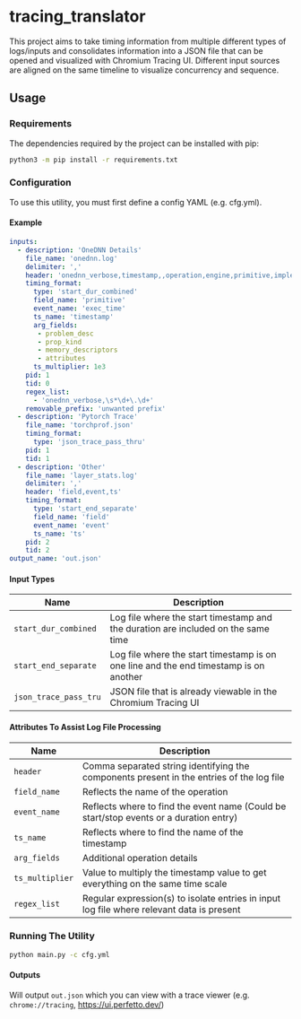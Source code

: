 # tracing_translator

This project aims to take timing information from multiple different types of logs/inputs and consolidates information into a JSON file that can be opened and visualized with Chromium Tracing UI. Different input sources are aligned on the same timeline to visualize concurrency and sequence.

## Usage

### Requirements

The dependencies required by the project can be installed with pip:

```bash
python3 -m pip install -r requirements.txt
```

### Configuration

To use this utility, you must first define a config YAML (e.g. cfg.yml). 

#### Example

```yaml
inputs:
  - description: 'OneDNN Details'
    file_name: 'onednn.log'
    delimiter: ','
    header: 'onednn_verbose,timestamp,,operation,engine,primitive,implementation,prop_kind,memory_descriptors,attributes,auxiliary,problem_desc,exec_time'
    timing_format: 
      type: 'start_dur_combined'
      field_name: 'primitive'
      event_name: 'exec_time'
      ts_name: 'timestamp'
      arg_fields:
       - problem_desc
       - prop_kind
       - memory_descriptors
       - attributes
      ts_multiplier: 1e3
    pid: 1
    tid: 0
    regex_list:
      - 'onednn_verbose,\s*\d+\.\d+'
    removable_prefix: 'unwanted prefix'
  - description: 'Pytorch Trace'
    file_name: 'torchprof.json'
    timing_format:
      type: 'json_trace_pass_thru'
    pid: 1
    tid: 1
  - description: 'Other'
    file_name: 'layer_stats.log'
    delimiter: ','
    header: 'field,event,ts'
    timing_format:
      type: 'start_end_separate'
      field_name: 'field'
      event_name: 'event'
      ts_name: 'ts'
    pid: 2
    tid: 2
output_name: 'out.json'
```

#### Input Types

| Name | Description |
|---|---|
| `start_dur_combined` | Log file where the start timestamp and the duration are included on the same time | 
| `start_end_separate` | Log file where the start timestamp is on one line and the end timestamp is on another |
| `json_trace_pass_tru` | JSON file that is already viewable in the Chromium Tracing UI | 

#### Attributes To Assist Log File Processing

| Name | Description | 
|---|---|
| `header` | Comma separated string identifying the components present in the entries of the log file |
| `field_name` | Reflects the name of the operation |
| `event_name` | Reflects where to find the event name (Could be start/stop events or a duration entry) |
| `ts_name` | Reflects where to find the name of the timestamp |
| `arg_fields` | Additional operation details |
| `ts_multiplier` | Value to multiply the timestamp value to get everything on the same time scale |
| `regex_list` | Regular expression(s) to isolate entries in input log file where relevant data is present |

### Running The Utility

```bash
python main.py -c cfg.yml
```

#### Outputs

Will output `out.json` which you can view with a trace viewer (e.g. `chrome://tracing`, https://ui.perfetto.dev/)
